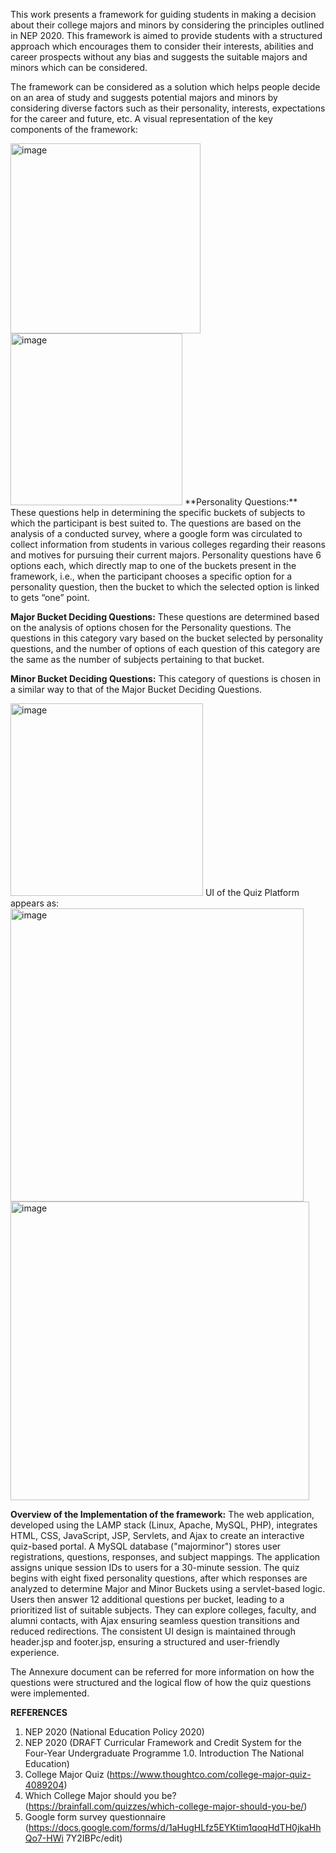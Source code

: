 This work presents a framework for guiding students in making a decision about their college majors and minors by considering the principles outlined in NEP 2020. This framework
is aimed to provide students with a structured approach which encourages them to consider their interests, abilities and career prospects without any bias and suggests the suitable majors and minors which can be considered.

The framework can be considered as a solution which helps people decide on an area of study and suggests potential majors and minors by considering diverse factors such as their personality, interests, expectations for the career and future, etc.
A visual representation of the key components of the framework:

<img width="304" alt="image" src="https://github.com/user-attachments/assets/c750898a-b904-422a-9cf0-9638124be241" />
<img width="275" alt="image" src="https://github.com/user-attachments/assets/f1485101-264b-469d-b47e-70a7fda45ee9" />
**Personality Questions:** These questions help in determining the specific buckets of subjects to which
the participant is best suited to. The questions are based
on the analysis of a conducted survey, where a google form was circulated to collect information from students in various colleges regarding their reasons and motives for pursuing their current majors. Personality questions have 6 options each, which directly map to one of the buckets present in the framework, i.e., when the participant chooses a specific option for a
personality question, then the bucket to which the selected option is linked to gets “one” point.

**Major Bucket Deciding Questions:** These questions are determined based on the analysis of options chosen for the Personality questions. The questions in this category vary based on the bucket selected by personality questions, and the number of options of each question of this category are the same as the number of subjects pertaining to that bucket.

**Minor Bucket Deciding Questions:** This category of questions is chosen in a similar way to that of the Major Bucket Deciding Questions.

<img width="308" alt="image" src="https://github.com/user-attachments/assets/8f2e1865-8d6f-4224-9d4d-4ca06601db65" />
UI of the Quiz Platform appears as:
<img width="469" alt="image" src="https://github.com/user-attachments/assets/adc9e85c-1b8e-4ecb-a573-2e15715bb5fc" />
<img width="478" alt="image" src="https://github.com/user-attachments/assets/ab528fe1-3073-460c-a1f9-87b7a6b26bbc" />

**Overview of the Implementation of the framework:**
The web application, developed using the LAMP stack (Linux, Apache, MySQL, PHP), integrates HTML, CSS, JavaScript, JSP, Servlets, and Ajax to create an interactive quiz-based portal. A MySQL database ("majorminor") stores user registrations, questions, responses, and subject mappings. The application assigns unique session IDs to users for a 30-minute session. The quiz begins with eight fixed personality questions, after which responses are analyzed to determine Major and Minor Buckets using a servlet-based logic. Users then answer 12 additional questions per bucket, leading to a prioritized list of suitable subjects. They can explore colleges, faculty, and alumni contacts, with Ajax ensuring seamless question transitions and reduced redirections. The consistent UI design is maintained through header.jsp and footer.jsp, ensuring a structured and user-friendly experience.

The Annexure document can be referred for more information on how the questions were structured and the logical flow of how the quiz questions were implemented.

**REFERENCES**
1. NEP 2020 (National Education Policy 2020)
2. NEP 2020 (DRAFT Curricular Framework and Credit System for the Four-Year
Undergraduate Programme 1.0. Introduction The National Education)
3. College Major Quiz (https://www.thoughtco.com/college-major-quiz-4089204)
4. Which College Major should you be?
(https://brainfall.com/quizzes/which-college-major-should-you-be/)
5. Google form survey questionnaire
(https://docs.google.com/forms/d/1aHugHLfz5EYKtim1qoqHdTH0jkaHhQo7-HWi
7Y2IBPc/edit)






